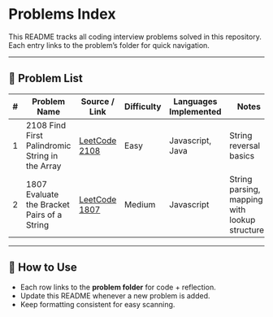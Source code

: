 # Problems Index

This README tracks all coding interview problems solved in this repository.
Each entry links to the problem’s folder for quick navigation.

---

## 📌 Problem List

| # | Problem Name                               | Source / Link                                                                           | Difficulty | Languages Implemented | Notes                  |
| - | ------------------------------------------ | --------------------------------------------------------------------------------------- | ---------- | --------------------- | ---------------------- |
| 1 | 2108 Find First Palindromic String in the Array | [LeetCode 2108](https://leetcode.com/problems/find-first-palindromic-string-in-the-array/) | Easy | Javascript, Java | String reversal basics |
| 2 | 1807 Evaluate the Bracket Pairs of a String | [LeetCode 1807](https://leetcode.com/problems/evaluate-the-bracket-pairs-of-a-string/) | Medium | Javascript | String parsing, mapping with lookup structures |

---

## 📖 How to Use

- Each row links to the **problem folder** for code + reflection.
- Update this README whenever a new problem is added.
- Keep formatting consistent for easy scanning.
  &nbsp;
  &nbsp;
  &nbsp;
